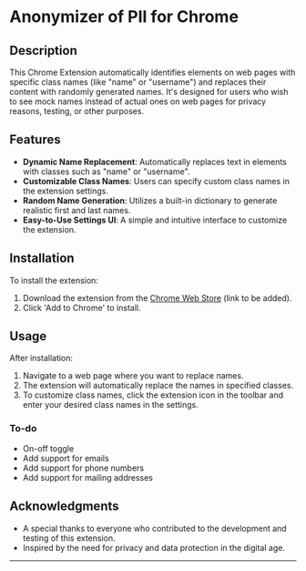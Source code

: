 # Anonymizer of PII for Chrome

## Description
This Chrome Extension automatically identifies elements on web pages with specific class names (like "name" or "username") and replaces their content with randomly generated names. It's designed for users who wish to see mock names instead of actual ones on web pages for privacy reasons, testing, or other purposes.

## Features
- **Dynamic Name Replacement**: Automatically replaces text in elements with classes such as "name" or "username".
- **Customizable Class Names**: Users can specify custom class names in the extension settings.
- **Random Name Generation**: Utilizes a built-in dictionary to generate realistic first and last names.
- **Easy-to-Use Settings UI**: A simple and intuitive interface to customize the extension.

## Installation
To install the extension:
1. Download the extension from the [Chrome Web Store](#) (link to be added).
2. Click 'Add to Chrome' to install.

## Usage
After installation:
1. Navigate to a web page where you want to replace names.
2. The extension will automatically replace the names in specified classes.
3. To customize class names, click the extension icon in the toolbar and enter your desired class names in the settings.

### To-do
* On-off toggle
* Add support for emails
* Add support for phone numbers
* Add support for mailing addresses

## Acknowledgments
- A special thanks to everyone who contributed to the development and testing of this extension.
- Inspired by the need for privacy and data protection in the digital age.

---
